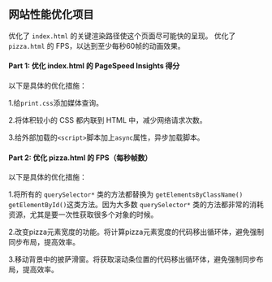 ## 网站性能优化项目

优化了 `index.html` 的关键渲染路径使这个页面尽可能快的呈现。
优化了 `pizza.html` 的 FPS，以达到至少每秒60帧的动画效果。


#### Part 1: 优化 index.html 的 PageSpeed Insights 得分

以下是具体的优化措施：

1.给`print.css`添加媒体查询。

2.将体积较小的 CSS 都内联到 HTML 中，减少网络请求次数。

3.给外部加载的`<script>`脚本加上`async`属性，异步加载脚本。


#### Part 2: 优化 pizza.html 的 FPS（每秒帧数）

以下是具体的优化措施：

1.将所有的 `querySelector*` 类的方法都替换为 `getElementsByClassName()` `getElementById()`这类方法。因为大多数 `querySelector*` 类的方法都非常的消耗资源，尤其是要一次性获取很多个对象的时候。

2.改变pizza元素宽度的功能。将计算pizza元素宽度的代码移出循环体，避免强制同步布局，提高效率。

3.移动背景中的披萨滑窗。将获取滚动条位置的代码移出循环体，避免强制同步布局，提高效率。
